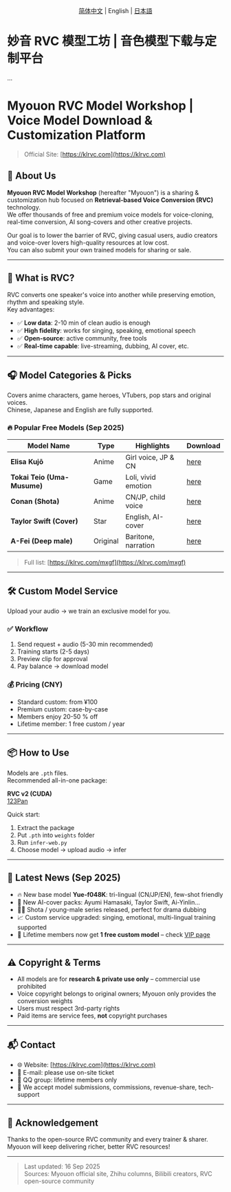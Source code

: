 <div align="center">

[简体中文](https://github.com/RVCModel/RVC_Model/blob/main/README.md) | English | [日本語](https://github.com/RVCModel/RVC_Model/blob/main/READMEja.md)

</div>

# 妙音 RVC 模型工坊 | 音色模型下载与定制平台
...
# Myouon RVC Model Workshop | Voice Model Download & Customization Platform

> Official Site: [https://klrvc.com](https://klrvc.com)

## 📌 About Us

**Myouon RVC Model Workshop** (hereafter "Myouon") is a sharing & customization hub focused on **Retrieval-based Voice Conversion (RVC)** technology.  
We offer thousands of free and premium voice models for voice-cloning, real-time conversion, AI song-covers and other creative projects.

Our goal is to lower the barrier of RVC, giving casual users, audio creators and voice-over lovers high-quality resources at low cost.  
You can also submit your own trained models for sharing or sale.

---

## 🧠 What is RVC?

RVC converts one speaker's voice into another while preserving emotion, rhythm and speaking style.  
Key advantages:

- ✅ **Low data**: 2-10 min of clean audio is enough  
- ✅ **High fidelity**: works for singing, speaking, emotional speech  
- ✅ **Open-source**: active community, free tools  
- ✅ **Real-time capable**: live-streaming, dubbing, AI cover, etc.

---

## 🎧 Model Categories & Picks

Covers anime characters, game heroes, VTubers, pop stars and original voices.  
Chinese, Japanese and English are fully supported.

### 🔥 Popular Free Models (Sep 2025)

| Model Name | Type | Highlights | Download |
|------------|------|------------|----------|
| **Elisa Kujō** | Anime | Girl voice, JP & CN | [here](https://klrvc.com/mxgf/1906.html) |
| **Tokai Teio (Uma-Musume)** | Game | Loli, vivid emotion | [here](https://klrvc.com/mxgf/888.html) |
| **Conan (Shota)** | Anime | CN/JP, child voice | [here](https://klrvc.com/mxgf/xxx.html) |
| **Taylor Swift (Cover)** | Star | English, AI-cover | [here](https://klrvc.com/mxgf/xxx.html) |
| **A-Fei (Deep male)** | Original | Baritone, narration | [here](https://klrvc.com/mxgf/xxx.html) |

> Full list: [https://klrvc.com/mxgf](https://klrvc.com/mxgf)

---

## 🛠️ Custom Model Service

Upload your audio → we train an exclusive model for you.

### ✅ Workflow

1. Send request + audio (5-30 min recommended)  
2. Training starts (2-5 days)  
3. Preview clip for approval  
4. Pay balance → download model

### 💰 Pricing (CNY)

- Standard custom: from ¥100  
- Premium custom: case-by-case  
- Members enjoy 20-50 % off  
- Lifetime member: 1 free custom / year

---

## 📦 How to Use

Models are `.pth` files.  
Recommended all-in-one package:

**RVC v2 (CUDA)**  
[123Pan](https://www.123pan.com/s/5tIqVv-QHNcv.html)

Quick start:

1. Extract the package  
2. Put `.pth` into `weights` folder  
3. Run `infer-web.py`  
4. Choose model → upload audio → infer

---

## 📅 Latest News (Sep 2025)

- 🔥 New base model **Yue-f048K**: tri-lingual (CN/JP/EN), few-shot friendly  
- 🎤 New AI-cover packs: Ayumi Hamasaki, Taylor Swift, Ai-Yinlin...  
- 🧑‍🎤 Shota / young-male series released, perfect for drama dubbing  
- 📈 Custom service upgraded: singing, emotional, multi-lingual training supported  
- 📢 Lifetime members now get **1 free custom model** – check [VIP page](https://klrvc.com/vip)

---

## ⚠️ Copyright & Terms

- All models are for **research & private use only** – commercial use prohibited  
- Voice copyright belongs to original owners; Myouon only provides the conversion weights  
- Users must respect 3rd-party rights  
- Paid items are service fees, **not** copyright purchases

---

## 📬 Contact

- 🌐 Website: [https://klrvc.com](https://klrvc.com)  
- 📧 E-mail: please use on-site ticket  
- 💬 QQ group: lifetime members only  
- 📍 We accept model submissions, commissions, revenue-share, tech-support

---

## 📌 Acknowledgement

Thanks to the open-source RVC community and every trainer & sharer.  
Myouon will keep delivering richer, better RVC resources!

---

> Last updated: 16 Sep 2025  
> Sources: Myouon official site, Zhihu columns, Bilibili creators, RVC open-source community
